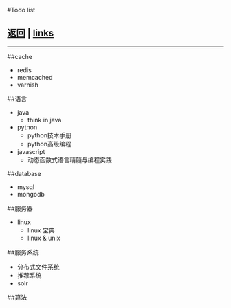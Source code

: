 #Todo list

##  [返回](../default.md) | [links](../useful-link/links.md)

------------------------
##cache
* redis
* memcached
* varnish

##语言
* java 
    * think in java
* python
    * python技术手册
    * python高级编程
* javascript
    * 动态函数式语言精髓与编程实践


##database
* mysql
* mongodb

##服务器
* linux 
    * linux 宝典
    * linux & unix

##服务系统
* 分布式文件系统
* 推荐系统
* solr

##算法 



